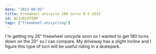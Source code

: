 ```yaml
---
date: "2013-08-05"
title: Freewheel unicycle 180 turns 8-5-2013
id: W11cNjUTZQM
tags: ["freewheel-unicycling"]
---
```


I'm getting my 26" freewheel unicycle soon so I wanted to get 180 turns down on the 20" so I can compare. My driveway has a slight incline and I figure this type of turn will be useful riding in a skatepark.
